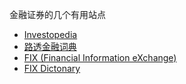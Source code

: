 金融证券的几个有用站点

- [Investopedia](http://www.investopedia.com)
- [路透金融词典](http://glossary.reuters.com.cn)
- [FIX (Financial Information eXchange)](http://www.fixtradingcommunity.org/)
- [FIX Dictonary](http://www.onixs.biz/fix-dictionary.html)